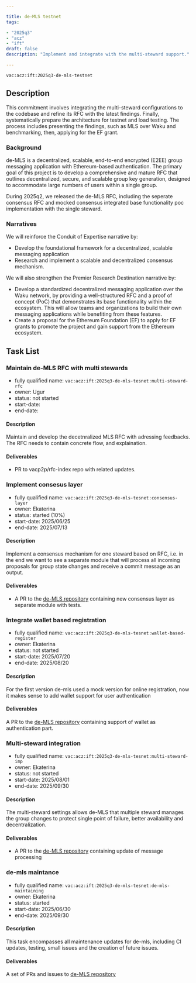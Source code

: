 ```yaml
---

title: de-MLS testnet
tags:

- "2025q3"
- "acz"
- "ift"
draft: false
description: "Implement and integrate with the multi-steward support."

---
```


`vac:acz:ift:2025q3-de-mls-testnet`

## Description

This commitment involves integrating the multi-steward configurations 
to the codebase and refine its RFC with the latest findings. 
Finally, systematically prepare the architecture for testnet and load testing. 
The process includes presenting the findings, such as MLS over Waku and benchmarking, 
then, applying for the EF grant.

### Background

de-MLS is a decentralized, scalable, end-to-end encrypted (E2EE) group messaging application 
with Ethereum-based authentication. 
The primary goal of this project is to develop a comprehensive and mature RFC that outlines decentralized, 
secure, and scalable group key generation, designed to accommodate large numbers of users within a single group.

During 2025q2, we released the de-MLS RFC, including the seperate consensus RFC and 
mocked consensus integrated base functionality poc implementation with the single steward. 

### Narratives

We will reinforce the Conduit of Expertise narrative by:

- Develop the foundational framework for a decentralized, scalable messaging application
- Research and implement a scalable and decentralized consensus mechanism.

We will also strengthen the Premier Research Destination narrative by:

- Develop a standardized decentralized messaging application over the Waku network, 
by providing a well-structured RFC and a proof of concept (PoC) that demonstrates 
its base functionality within the ecosystem. 
This will allow teams and organizations to build their own messaging applications 
while benefiting from these features.
- Create a proposal for the Ethereum Foundation (EF) to apply for EF grants 
to promote the project and gain support from the Ethereum ecosystem.

## Task List

### Maintain de-MLS RFC with multi stewards 

* fully qualified name: `vac:acz:ift:2025q3-de-mls-tesnet:multi-steward-rfc`
* owner: Ugur
* status: not started 
* start-date: 
* end-date: 

#### Description

Maintain and develop the decetnralized MLS RFC with adressing feedbacks.
The RFC needs to contain concrete flow, and explaination.   

#### Deliverables

* PR to vacp2p/rfc-index repo with related updates.

### Implement consesus layer

* fully qualified name: `vac:acz:ift:2025q3-de-mls-tesnet:consensus-layer`
* owner: Ekaterina
* status: started (10%)
* start-date: 2025/06/25
* end-date: 2025/07/13

#### Description

Implement a consensus mechanism for one steward based on RFC, i.e. 
in the end we want to see a separate module 
that will process all incoming proposals for group state changes 
and receive a commit message as an output.

#### Deliverables

* A PR to the [de-MLS repository](https://github.com/vacp2p/de-mls) 
containing new consensus layer as separate module with tests.

### Integrate wallet based registration

* fully qualified name: `vac:acz:ift:2025q3-de-mls-tesnet:wallet-based-register`
* owner: Ekaterina
* status: not started
* start-date: 2025/07/20
* end-date: 2025/08/20

#### Description

For the first version de-mls used a mock version for online registration, now it makes sense to add wallet support for user authentication

#### Deliverables

A PR to the [de-MLS repository](https://github.com/vacp2p/de-mls) containing support of wallet as authentication part.

### Multi-steward integration

* fully qualified name: `vac:acz:ift:2025q3-de-mls-tesnet:multi-steward-imp`
* owner: Ekaterina
* status: not started
* start-date: 2025/08/01
* end-date: 2025/09/30

#### Description

The multi-steward settings allows de-MLS that multiple steward manages the group
changes to protect single point of failure, better availability and decentralization.

#### Deliverables

* A PR to the [de-MLS repository](https://github.com/vacp2p/de-mls) 
containing update of message processing 

### de-mls maintance

* fully qualified name: `vac:acz:ift:2025q3-de-mls-tesnet:de-mls-maintaining`
* owner: Ekaterina
* status: started
* start-date: 2025/06/30
* end-date: 2025/09/30

#### Description

This task encompasses all maintenance updates for de-mls, including CI updates,
testing, small issues and the creation of future issues.

#### Deliverables

A set of PRs and issues to  [de-MLS repository](https://github.com/vacp2p/de-mls)